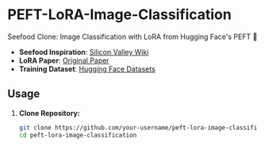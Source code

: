 # PEFT-LoRA-Image-Classification

Seefood Clone: Image Classification with LoRA from Hugging Face's PEFT 🤗

- **Seefood Inspiration**: [Silicon Valley Wiki](https://silicon-valley.fandom.com/wiki/SeeFood)
- **LoRA Paper**: [Original Paper](https://arxiv.org/abs/2106.09685)
- **Training Dataset**: [Hugging Face Datasets](https://huggingface.co/datasets/food101)

## Usage

1. **Clone Repository:**

   ```bash
   git clone https://github.com/your-username/peft-lora-image-classification.git
   cd peft-lora-image-classification
